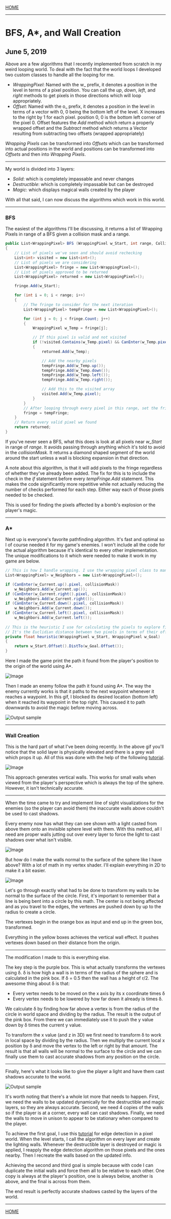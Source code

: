 
[HOME](https://avijr.com)

---

# BFS, A*, and Wall Creation
## June 5, 2019

Above are a few algorithms that I recently implemented from scratch in my weird looping world. To deal with the fact that the world loops I developed two custom classes to handle all the looping for me.

- *WrappingPixel*: Named with the w_ prefix, it denotes a position in the level in terms of a pixel position. You can call the *up*, *down*, *left*, and *right* methods to get pixels in those directions which will loop appropriately.
- *Offset*: Named with the o_ prefix, it denotes a position in the level in terms of a vector with 0, 0 being the bottom left of the level. X increases to the right by 1 for each pixel. position 0, 0 is the bottom left corner of the pixel 0. Offset features the *Add* method which return a properly wrapped offset and the *Subtract* method which returns a Vector resulting from subtracting two offsets (wrapped appropriately)

*Wrapping Pixels* can be transformed into *Offsets* which can be transformed into actual positions in the world and positions can be transformed into *Offsets* and then into *Wrapping Pixels*.

---

My world is divided into 3 layers:

- *Solid*: which is completely impassable and never changes
- *Destructible*: which is completely impassable but can be destroyed
- *Magic*: which displays magical walls created by the player

With all that said, I can now discuss the algorithms which work in this world.

---

### BFS

The easiest of the algorithms I'll be discussing, it returns a list of Wrapping Pixels in range of a BFS given a collision mask and a range.

```c#
public List<WrappingPixel> BFS (WrappingPixel w_Start, int range, CollisionMask collisionMask)
{
    // List of pixels we've seen and should avoid rechecking
    List<int> visited = new List<int>();
    // List of pixels we are considering
    List<WrappingPixel> fringe = new List<WrappingPixel>();
    // List of pixels approved to be returned
    List<WrappingPixel> returned = new List<WrappingPixel>();

    fringe.Add(w_Start);

    for (int i = 0; i < range; i++)
    {
        // The fringe to consider for the next iteration
        List<WrappingPixel> tempFringe = new List<WrappingPixel>();

        for (int j = 0; j < fringe.Count; j++)
        {
            WrappingPixel w_Temp = fringe[j];

            // If this pixel is valid and not visited
            if (!visited.Contains(w_Temp.pixel) && CanEnter(w_Temp.pixel, collisionMask))
            {
                returned.Add(w_Temp);

                // Add the nearby pixels
                tempFringe.Add(w_Temp.up());
                tempFringe.Add(w_Temp.down());
                tempFringe.Add(w_Temp.left());
                tempFringe.Add(w_Temp.right());

                // Add this to the visited array
                visited.Add(w_Temp.pixel);
            }
        }
        // After looping through every pixel in this range, set the fringe to all potential candidates
        fringe = tempFringe;
    }
    // Return every valid pixel we found
    return returned;
}
```

If you've never seen a BFS, what this does is look at all pixels near *w_Start* in range of *range*. It avoids passing through anything which it's told to avoid in the *collisionMask*. It returns a diamond shaped segment of the world around the start unless a wall is blocking expansion in that direction.

A note about this algorithm, is that it will add pixels to the fringe regardless of whether they've already been added. The fix for this is to include the check in the *if* statement before every *tempFringe.Add* statement. This makes the code significantly more repetitive while not actually reducing the number of checks performed for each step. Either way each of those pixels needed to be checked.

This is used for finding the pixels affected by a bomb's explosion or the player's magic.

---

### A*

Next up is everyone's favorite pathfinding algorithm. It's fast and optimal so I of course needed it for my game's enemies. I won't include all the code for the actual algorithm because it's identical to every other implementation. The unique modifications to it which were needed to make it work in my game are below.

```c#
// This is how I handle wrapping. I use the wrapping pixel class to manage it for me
List<WrappingPixel> w_Neighbors = new List<WrappingPixel>();

if (CanEnter(w_Current.up().pixel, collisionMask))
    w_Neighbors.Add(w_Current.up());
if (CanEnter(w_Current.right().pixel, collisionMask))
    w_Neighbors.Add(w_Current.right());
if (CanEnter(w_Current.down().pixel, collisionMask))
    w_Neighbors.Add(w_Current.down());
if (CanEnter(w_Current.left().pixel, collisionMask))
    w_Neighbors.Add(w_Current.left());
    
// This is the heuristic I use for calculating the pixels to explore first
// It's the Euclidian distance between two pixels in terms of their offsets
private float heuristic(WrappingPixel w_Start, WrappingPixel w_Goal)
{
    return w_Start.Offset().DistTo(w_Goal.Offset());
}
```

Here I made the game print the path it found from the player's position to the origin of the world using A*.

![Image](/images/AStar.png)

Then I made an enemy follow the path it found using A*. The way the enemy currently works is that it paths to the next waypoint whenever it reaches a waypoint. In this gif, I blocked its desired location (bottom left) when it reached its waypoint in the top right. This caused it to path downwards to avoid the magic before moving across.

![Output sample](https://github.com/Polaros/AVI/raw/master/gifs/Pathing.gif)

---

### Wall Creation

This is the hard part of what I've been doing recently. In the above gif you'll notice that the solid layer is physically elevated and there is a grey wall which props it up. All of this was done with the help of the following [tutorial](https://www.youtube.com/watch?v=AsR0-wCTJl8&list=PLFt_AvWsXl0eZgMK_DT5_biRkWXftAOf9&index=4).

![Image](/images/Vertical.png)

This approach generates vertical walls. This works for small walls when viewed from the player's perspective which is always the top of the sphere. However, it isn't technically accurate.

---

When the time came to try and implement line of sight visualizations for the enemies (so the player can avoid them) the inaccurate walls above couldn't be used to cast shadows.

Every enemy now has what they can see shown with a light casted from above them onto an invisible sphere level with them. With this method, all I need are proper walls jutting out over every layer to force the light to cast shadows over what isn't visible.

![Image](/images/Angled.png)

But how do I make the walls normal to the surface of the sphere like I have above? With a lot of math in my vertex shader. I'll explain everything in 2D to make it a bit easier.

![Image](/images/VertexShaderMath.png)

Let's go through exactly what had to be done to transform my walls to be normal to the surface of the circle. First, it's important to remember that a line is being bent into a circle by this math. The center is not being affected and as you travel to the edges, the vertexes are pushed down by up to the radius to create a circle.

The vertexes begin in the orange box as input and end up in the green box, transformed.

Everything in the yellow boxes achieves the vertical wall effect. It pushes vertexes down based on their distance from the origin.

---

The modification I made to this is everything else.

The key step is the purple box. This is what actually transforms the vertexes using &delta;. &delta; is how high a wall is in terms of the radius of the sphere and is calculated in the pink box. If &delta; = 0.5 then the wall has a height of r/2. The awesome thing about &delta; is that:

- Every vertex needs to be moved on the x axis by its x coordinate times &delta;
- Every vertex needs to be lowered by how far down it already is times &delta;.

We calculate &delta; by finding how far above a vertex is from the radius of the circle in world space and dividing by the radius. The result is the output of the pink box. From there we can immediately use it to push the y value down by &delta; times the current y value.

To transform the x value (and z in 3D) we first need to transform &delta; to work in local space by dividing by the radius. Then we multiply the current local x position by &delta; and move the vertex to the left or right by that amount. The result is that all walls will be normal to the surface to the circle and we can finally use them to cast accurate shadows from any position on the circle.

---

Finally, here's what it looks like to give the player a light and have them cast shadows accurate to the world.

![Output sample](https://github.com/Polaros/AVI/raw/master/gifs/Lighting.gif)

It's worth noting that there's a whole lot more that needs to happen. First, we need the walls to be updated dynamically for the destructible and magic layers, so they are always accurate. Second, we need 4 copies of the walls so if the player is at a corner, every wall can cast shadows. Finally, we need the walls to move in unison to appear to be stationary when compared to the player.

To achieve the first goal, I use this [tutorial](https://www.youtube.com/watch?v=fc3nnG2CG8U) for edge detection in a pixel world. When the level starts, I call the algorithm on every layer and create the lighting walls. Whenever the destructible layer is destroyed or magic is applied, I reapply the edge detection algorithm on those pixels and the ones nearby. Then I recreate the walls based on the updated info.

Achieving the second and third goal is simple because with code I can duplicate the initial walls and force them all to be relative to each other. One copy is always at the player's position, one is always below, another is above, and the final is across from them.

The end result is perfectly accurate shadows casted by the layers of the world.

---

[HOME](https://avijr.com)
